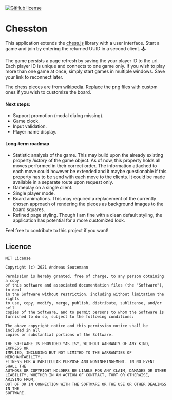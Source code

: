 [![GitHub license](https://img.shields.io/badge/License-MIT-blue.svg)](LICENSE)

# Chesston
This application extends the [chess.js](https://github.com/jhlywa/chess.js) library with a user interface. Start a game and join by entering the returned UUID in a second client. :joystick:

The game persists a page refresh by saving the your player ID to the url. Each player ID is unique and connects to one game only.  If you wish to play more than one game at once, simply start games in multiple windows. Save your link to reconnect later.

The chess pieces are from [wikipedia](https://en.wikipedia.org/wiki/Chess_piece). Replace the png files with custom ones if you wish to customize the board.

#### Next steps:
* Support promotion (modal dialog missing).
* Game clock.
* Input validation.
* Player name display.

#### Long-term roadmap
* Statistic analysis of the game. This may build upon the already existing property _history_ of the game object. As of now, this property holds all moves performed in their correct order. The information attached to each move could however be extended and it maybe questionable if this property has to be send with each move to the clients. It could be made available in a separate route upon request only.
* Gameplay on a single client.
* Single player mode.
* Board animations. This may required a replacement of the currently chosen approach of rendering the pieces as background images to the board squares.
* Refined page styling. Though I am fine with a clean default styling, the application has potential for a more customized look.

Feel free to contribute to this project if you want!

## Licence
```
MIT License

Copyright (c) 2021 Andreas Seutemann

Permission is hereby granted, free of charge, to any person obtaining a copy
of this software and associated documentation files (the "Software"), to deal
in the Software without restriction, including without limitation the rights
to use, copy, modify, merge, publish, distribute, sublicense, and/or sell
copies of the Software, and to permit persons to whom the Software is
furnished to do so, subject to the following conditions:

The above copyright notice and this permission notice shall be included in all
copies or substantial portions of the Software.

THE SOFTWARE IS PROVIDED "AS IS", WITHOUT WARRANTY OF ANY KIND, EXPRESS OR
IMPLIED, INCLUDING BUT NOT LIMITED TO THE WARRANTIES OF MERCHANTABILITY,
FITNESS FOR A PARTICULAR PURPOSE AND NONINFRINGEMENT. IN NO EVENT SHALL THE
AUTHORS OR COPYRIGHT HOLDERS BE LIABLE FOR ANY CLAIM, DAMAGES OR OTHER
LIABILITY, WHETHER IN AN ACTION OF CONTRACT, TORT OR OTHERWISE, ARISING FROM,
OUT OF OR IN CONNECTION WITH THE SOFTWARE OR THE USE OR OTHER DEALINGS IN THE
SOFTWARE.
```